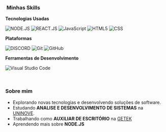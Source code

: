 <h3> &nbsp;Minhas Skills </h3>

**Tecnologias Usadas**

  ![NODE.JS](https://img.shields.io/badge/Node.js-43853D?style=for-the-badge&logo=node.js&logoColor=white)
  ![REACT.JS](https://img.shields.io/badge/React-20232A?style=for-the-badge&logo=react&logoColor=61DAFB)
  ![JavaScript](https://img.shields.io/badge/JavaScript-323330?style=for-the-badge&logo=javascript&logoColor=F7DF1E)
  ![HTML5](https://img.shields.io/badge/HTML-239120?style=for-the-badge&logo=html5&logoColor=white)
  ![CSS](https://img.shields.io/badge/CSS-239120?&style=for-the-badge&logo=css3&logoColor=white)

**Plataformas**

  ![DISCORD](https://img.shields.io/badge/Discord-7289DA?style=for-the-badge&logo=discord&logoColor=white)
  ![Git](https://img.shields.io/badge/GIT-E44C30?style=for-the-badge&logo=git&logoColor=white)
  ![GitHub](https://img.shields.io/badge/GitHub-100000?style=for-the-badge&logo=github&logoColor=white)

**Ferramentas de Desenvolvimento**

  ![Visual Studio Code](https://img.shields.io/badge/Visual_Studio_Code-0078D4?style=for-the-badge&logo=visual%20studio%20code&logoColor=white)

<br/>


<h3> Sobre mim </h3>

-  Explorando novas tecnologias e desenvolvendo soluções de software.
-  Estudando **ANALISE E DESENVOLVIMENTO DE SISTEMAS** na <a href="https://www.uninove.br/" target="_blank">UNINOVE</a>.
-  Trabalhando como **AUXILIAR DE ESCRITÓRIO** na <a href="https://www.getek.com.br/" target="_blank">GETEK</a>
-  Aprendendo mais sobre **NODE.JS**



